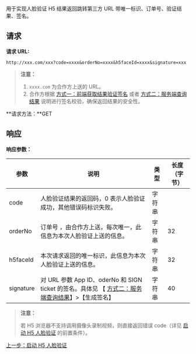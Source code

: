 用于实现人脸验证 H5 结果返回跳转第三方 URL 带唯一标识、订单号、验证结果、签名。

## 请求

**请求 URL:** 

```
http://xxx.com/xxx?code=xxxx&orderNo=xxxx&h5faceId=xxxx&signature=xxx
```

>**注意：**
>  1. `xxxx.com` 为合作方上送的 URL。
>  2. 合作方根据 [方式一：前端获取结果验证签名](http://tcecqpoc.fsphere.cn/document/product/655/13835) 或者 [方式二：服务端查询结果](http://tcecqpoc.fsphere.cn/document/product/655/13836) 说明进行签名校验，确保返回结果的安全性。

**请求方法：**GET

## 响应

**响应参数：**

| 参数        | 说明                                       | 类型   | 长度（字节） |
| --------- | ---------------------------------------- | ---- | ------ |
| code      | 人脸验证结果的返回码，0 表示人脸验证成功，其他错误码标识失败。         | 字符串  |        |
| orderNo   | 订单号 ，由合作方上送，每次唯一，此信息为本次人脸验证上送的信息。        | 字符串  | 32     |
| h5faceId  | 本次请求返回的唯一标识，此信息为本次人脸验证上送的信息。             | 字符串  | 32     |
| signature | 对 URL 参数 App ID、oderNo 和 SIGN ticket 的签名。具体见  【 [方式二：服务端查询结果](http://tcecqpoc.fsphere.cn/document/product/655/13836)】>【生成签名】 | 字符串  | 40     |

> **注意：**
>
> 若 H5 浏览器不支持调用摄像头录制视频，则直接返回错误 code（详见 [启动 H5 人脸验证](http://tcecqpoc.fsphere.cn/document/product/655/14370) 的前置条件）。 

[上一步：启动 H5 人脸验证](http://tcecqpoc.fsphere.cn/document/product/655/14370)